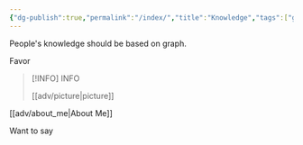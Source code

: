 ```yaml
---
{"dg-publish":true,"permalink":"/index/","title":"Knowledge","tags":["gardenEntry"],"noteIcon":"","created":"","updated":""}
---
```



People's knowledge should be based on graph.

Favor


> [!INFO] INFO 
>
> [[adv/picture\|picture]]

[[adv/about_me\|About Me]]

Want to say